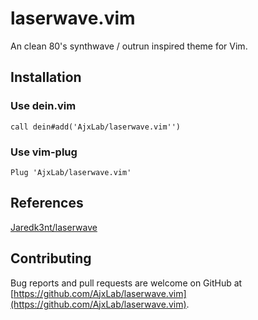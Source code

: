 laserwave.vim
=============

An clean 80's synthwave / outrun inspired theme for Vim.


## Installation
### Use dein.vim
```vim
call dein#add('AjxLab/laserwave.vim'')
```
### Use vim-plug
```vim
Plug 'AjxLab/laserwave.vim'
```


## References
[Jaredk3nt/laserwave](https://github.com/Jaredk3nt/laserwave)


## Contributing
Bug reports and pull requests are welcome on GitHub at [https://github.com/AjxLab/laserwave.vim](https://github.com/AjxLab/laserwave.vim).
